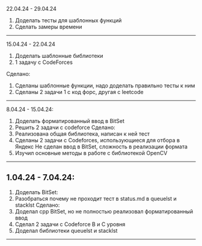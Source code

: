 22.04.24 - 29.04.24
1) Доделать тесты для шаблонных функций
2) Сделать замеры времени


--------------------------------
15.04.24 - 22.04.24
1) Доделать шаблонные библиотеки
2) 1 задачу с CodeForces

Сделано:
1) Сделаны шаблонные функции, надо доделать правильно тесты к ним
2) Сделаны 2 задачи 1 с код форс, другая с leetcode
-----------------------------
8.04.24 - 15.04.24:
1) Доделать форматированный ввод в BitSet
2) Решить 2 задачи с codeforce
Сделано:
1) Реализована общая библиотека, написан к ней тест
2) Сделаны 2 задачи с Codeforces, использующиеся для отбора в Яндекс
Не сделан ввод в BitSet, сложность в реализации формата
3) Изучил основные методы в работе с библиотекой OpenCV
-----------------------------
1.04.24 - 7.04.24:
-----------------------------
1) Доделать BitSet:
2) Разобраться почему не проходит тест в status.md в queuelst и stacklst
Сделано:
1) Доделал cpp BitSet, но не полностью реализовал форматированный ввод
2) Сделал 2 задачи с Codeforce B и С уровня
3) Доделал библиотеки queuelst и stacklst
-----------------------------
